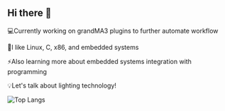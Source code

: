 ## Hi there 👋

<!--
**4ubiks/4ubiks** is a ✨ _special_ ✨ repository because its `README.md` (this file) appears on your GitHub profile.

Here are some ideas to get you started:

- 🔭 I’m currently working on ...
- 🌱 I’m currently learning ...
- 👯 I’m looking to collaborate on ...
- 🤔 I’m looking for help with ...
- 💬 Ask me about ...
- 📫 How to reach me: ...
- 😄 Pronouns: ...
- ⚡ Fun fact: ...
-->

💻Currently working on grandMA3 plugins to further automate workflow

🌱I like Linux, C, x86, and embedded systems

⚡Also learning more about embedded systems integration with programming

💡Let's talk about lighting technology!

![Top Langs](https://github-readme-stats.vercel.app/api/top-langs/?username=4ubiks&hide=python,javascript,powershell,HTML,CSS,SCSS&theme=tokyonight)
